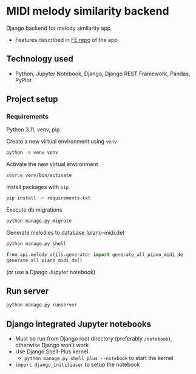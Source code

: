 # MIDI melody similarity backend
Django backend for melody similarity app
* Features described in [FE repo](https://github.com/kopecvo/Melody-Similarity-FE) of the app

## Technology used
* Python, Jupyter Notebook, Django, Django REST Framework, Pandas, PyPlot

## Project setup

### Requirements
Python 3.11, venv, pip

Create a new virtual environment using `venv`

```sh
python -m venv venv
```

Activate the new virtual environment

```sh
source venv/bin/activate
```

Install packages with `pip`

```sh
pip install -r requirements.txt
```

Execute db migrations

```sh
python manage.py migrate
```

Generate melodies to database (piano-midi.de)
```sh
python manage.py shell
```
```python
from api.melody_utils.generator import generate_all_piano_midi_de
generate_all_piano_midi_de()
```
(or use a Django Jupyter notebook)

## Run server
```sh
python manage.py runserver
```

## Django integrated Jupyter notebooks

* Must be run from Django root directory (preferably `/notebook`), otherwise Django won't work
* Use Django Shell-Plus kernel
  * `python manage.py shell_plus --notebook` to start the kernel
* `import django_initiliaser` to setup the notebook
